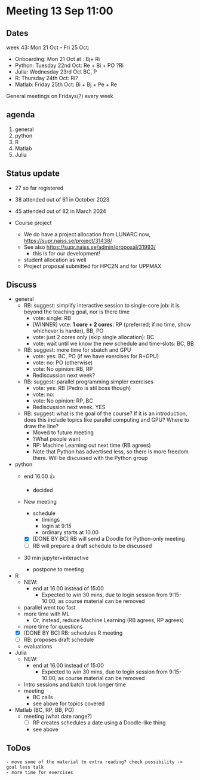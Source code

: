 # Meeting 13 Sep 11:00

## Dates

week 43: Mon 21 Oct - Fri 25 Oct:

- Onboarding: Mon 21 Oct at : Bj+ Ri
- Python: Tuesday 22nd Oct: Re + Bi + PO ?Ri
- Julia: Wednesday 23rd Oct BC, P
- R: Thursday 24th Oct: Ri?
- Matlab: Friday 25th Oct: Bi + Bj + Pe + Re

General meetings on Fridays(?) every week

## agenda

   1. general
   2. python
   3. R
   4. Matlab
   5. Julia

## Status update

- 27 so far registered

- 38 attended out of 61 in October 2023
- 45 attended out of 82 in March 2024
- Course project
    - We do have a project allocation from LUNARC now,
      <https://supr.naiss.se/project/31438/>
    - See also <https://supr.naiss.se/admin/proposal/31993/>
        - this is for our development!
    - student allocation as well
    - Project proposal submitted for HPC2N and for UPPMAX

## Discuss

- general
    - RB: suggest: simplify interactive session to single-core job: it is beyond the teaching goal, nor is there time
        - vote: single: RB
        - [WINNER] vote: **1 core + 2 cores**: RP (preferred; if no time, show whichever is harder), BB, PO
        - vote: just 2 cores only (skip single allocation): BC
        - vote: wait until we know the new schedule and time-slots: BC, BB
    - RB: suggest: more time for sbatch and GPU
        - vote: yes: BC, PO (if we have exercises for R+GPU)
        - vote: no: PO (otherwise)
        - vote: No opinion: RB, RP
        - Rediscussion next week?
    - RB: suggest: parallel programming simpler exercises
        - vote: yes: RB (Pedro is stil boss though)
        - vote: no:
        - vote: No opinion: RP, BC
        - Rediscussion next week. YES
    - RB: suggest: what is the goal of the course? If it is an introduction, does this include topics like parallel computing and GPU? Where to draw the line?
        - Moved to future meeting
        - ?What people want
        - RP: Machine Learning out next time (RB agrees)
        - Note that Python has advertised less, so there is more freedom there. Will be discussed with the Python group
- python
    - end 16.00 :+1:
        - decided

    - New meeting
        - schedule
            - timings
            - login at 9:15
            - ordinary starts at 10.00
        - [x] [DONE BY BC] RB will send a Doodle for Python-only meeting
        - [ ] RB will prepare a draft schedule to be discussed
    - 30 min jupyter+interactive
        - postpone to meeting
- R
    - NEW:
        - end at 16.00 instead of 15:00
            - Expected to win 30 mins, due to login session from 9:15-10:00, as course material can be removed
    - parallel went too fast
    - more time with ML
        - Or, instead, reduce Machine Learning (RB agrees, RP agrees)
    - more time for questions
    - [x] [DONE BY BC] RB: schedules R meeting
    - [ ] RB: proposes draft schedule
    - evaluations
- Julia
    - NEW:
        - end at 16.00 instead of 15:00
            - Expected to win 30 mins, due to login session from 9:15-10:00, as course material can be removed
    - Intro sessions and batch took longer time
    - meeting
        - BC calls
        - see above for topics covered
- Matlab (BC, RP, BB, PO)
    - meeting (what date range?)
        - [ ] RP creates schedules a date using a Doodle-like thing
        - see above

## ToDos

    - move some of the material to extra reading? check possibility -> goal less talk
    - more time for exercises

